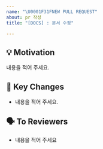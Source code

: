 ```yaml
---
name: "\U0001F31FNEW PULL REQUEST"
about: pr 작성
title: "[DOCS] : 문서 수정"

---
```


## 💡 Motivation
내용을 적어 주세요.

## 🔑 Key Changes
- 내용을 적어 주세요.

## 🗣️ To Reviewers
- 내용을 적어 주세요
